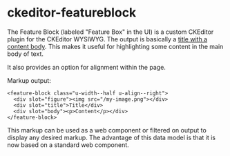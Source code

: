 # ckeditor-featureblock

The Feature Block (labeled "Feature Box" in the UI) is a custom CKEditor plugin
for the CKEditor WYSIWYG. The output is basically a [title
with a content body](http://ucd-one-patternlab.s3-website-us-west-1.amazonaws.com/?p=molecules-feature-block).
This makes it useful for highlighting some content in the main body of text.

It also provides an option for alignment within the page.

Markup output:
```
<feature-block class="u-width--half u-align--right">
  <div slot="figure"><img src="/my-image.png"></div>
  <div slot="title">Title</div>
  <div slot="body"><p>Content</p></div>
</feature-block>
```

This markup can be used as a web component or filtered on output to display any
desired markup. The advantage of this data model is that it is now based on a
standard web component.
